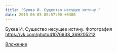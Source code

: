 ```yaml
---
title: "Буква И. Существо несущее истину."
date: 2015-06-05 00:57:00 +0300
---
```


Буква И. Существо несущее истину.
Фотография
https://vk.com/photo41076938_369205212

[Вложение](https://vk.com/photo41076938_369205212)
